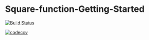 # Square-function-Getting-Started
[![Build Status](https://travis-ci.org/Entishgirl/Square-function-Getting-Started.svg?branch=master)](https://travis-ci.org/Entishgirl/Square-function-Getting-Started)

[![codecov](https://codecov.io/gh/Entishgirl/Square-function-Getting-Started/branch/master/graph/badge.svg)](https://codecov.io/gh/Entishgirl/Square-function-Getting-Started)
